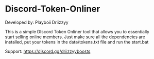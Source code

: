 # Discord-Token-Onliner
Developed by: Playboii Driizzyy

This is a simple DIscord Token Onliner tool that allows you to essentially start selling online members.
Just make sure all the dependencies are installed, put your tokens in the data/tokens.txt file and run the start.bat

Support: https://discord.gg/driizzyyboosts
